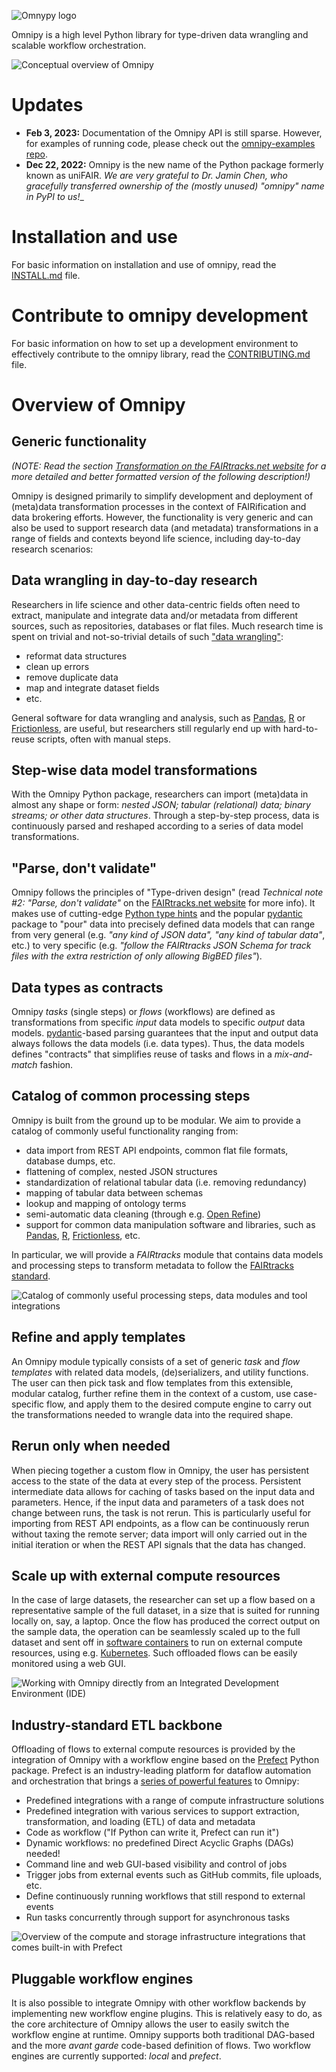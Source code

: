 ![Omnypy logo](https://fairtracks.net/_nuxt/img/9a84303.webp)

Omnipy is a high level Python library for type-driven data wrangling and scalable workflow
orchestration.

![Conceptual overview of Omnipy](https://fairtracks.net/materials/images/omnipy-overview.png)

# Updates

- **Feb 3, 2023:** Documentation of the Omnipy API is still sparse. However, for examples of running
  code, please check out the [omnipy-examples repo](https://github.com/fairtracks/omnipy_examples).
- **Dec 22, 2022:** Omnipy is the new name of the Python package formerly known as uniFAIR.
  _We are very grateful to Dr. Jamin Chen, who gracefully transferred ownership of the (mostly 
  unused) "omnipy" name in PyPI to us!__

# Installation and use

For basic information on installation and use of omnipy, read the [INSTALL.md](INSTALL.md) 
file.

# Contribute to omnipy development

For basic information on how to set up a development environment to effectively contribute to 
the omnipy library, read the [CONTRIBUTING.md](CONTRIBUTING.md) file.

# Overview of Omnipy

## Generic functionality

_(NOTE: Read the
section [Transformation on the FAIRtracks.net website](https://fairtracks.net/fair/#fair-07-transformation)
for a more detailed and better formatted version of the following description!)_

Omnipy is designed primarily to simplify development and deployment of (meta)data transformation
processes in the context of FAIRification and data brokering efforts. However, the functionality is
very generic and can also be used to support research data (and metadata) transformations in a range
of fields and contexts beyond life science, including day-to-day research scenarios:

## Data wrangling in day-to-day research

Researchers in life science and other data-centric fields
often need to extract, manipulate and integrate data and/or metadata from different sources, such as
repositories, databases or flat files. Much research time is spent on trivial and not-so-trivial
details of such ["data wrangling"](https://en.wikipedia.org/wiki/Data_wrangling):

- reformat data structures
- clean up errors
- remove duplicate data
- map and integrate dataset fields
- etc.

General software for data wrangling and analysis, such as [Pandas](https://pandas.pydata.org/),
[R](https://www.r-project.org/) or [Frictionless](https://frictionlessdata.io/), are useful, but
researchers still regularly end up with hard-to-reuse scripts, often with manual steps.

## Step-wise data model transformations

With the Omnipy Python package, researchers can import (meta)data in almost any shape or form:
_nested JSON; tabular
(relational) data; binary streams; or other data structures_. Through a step-by-step process, data
is continuously parsed and reshaped according to a series of data model transformations.

## "Parse, don't validate"

Omnipy follows the principles of "Type-driven design" (read
_Technical note #2: "Parse, don't validate"_ on the
[FAIRtracks.net website](https://fairtracks.net/fair/#fair-07-transformation) for more info). It
makes use of cutting-edge [Python type hints](https://peps.python.org/pep-0484/) and the popular
[pydantic](https://pydantic-docs.helpmanual.io/) package to "pour" data into precisely defined data
models that can range from very general (e.g. _"any kind of JSON data", "any kind of tabular data"_,
etc.) to very specific (e.g. _"follow the FAIRtracks JSON Schema for track files with the extra
restriction of only allowing BigBED files"_).

## Data types as contracts

Omnipy _tasks_ (single steps) or _flows_ (workflows) are defined as
transformations from specific _input_ data models to specific _output_ data models.
[pydantic](https://pydantic-docs.helpmanual.io/)-based parsing guarantees that the input and output
data always follows the data models (i.e. data types). Thus, the data models defines "contracts"
that simplifies reuse of tasks and flows in a _mix-and-match_ fashion.

## Catalog of common processing steps

Omnipy is built from the ground up to be modular. We aim
to provide a catalog of commonly useful functionality ranging from:

- data import from REST API endpoints, common flat file formats, database dumps, etc.
- flattening of complex, nested JSON structures
- standardization of relational tabular data (i.e. removing redundancy)
- mapping of tabular data between schemas
- lookup and mapping of ontology terms
- semi-automatic data cleaning (through e.g. [Open Refine](https://openrefine.org/))
- support for common data manipulation software and libraries, such as
  [Pandas](https://pandas.pydata.org/), [R](https://www.r-project.org/),
  [Frictionless](https://frictionlessdata.io/), etc.

In particular, we will provide a _FAIRtracks_ module that contains data models and processing steps
to transform metadata to follow the [FAIRtracks standard](/standards/#standards-01-fairtracks).

![Catalog of commonly useful processing steps, data modules and tool integrations](https://fairtracks.net/_nuxt/img/7101c5f-1280.png)

## Refine and apply templates

An Omnipy module typically consists of a set of generic _task_ and
_flow templates_ with related data models, (de)serializers, and utility functions. The user can then
pick task and flow templates from this extensible, modular catalog, further refine them in the
context of a custom, use case-specific flow, and apply them to the desired compute engine to carry
out the transformations needed to wrangle data into the required shape.

## Rerun only when needed

When piecing together a custom flow in Omnipy, the user has persistent
access to the state of the data at every step of the process. Persistent intermediate data allows
for caching of tasks based on the input data and parameters. Hence, if the input data and parameters
of a task does not change between runs, the task is not rerun. This is particularly useful for
importing from REST API endpoints, as a flow can be continuously rerun without taxing the remote
server; data import will only carried out in the initial iteration or when the REST API signals that
the data has changed.

## Scale up with external compute resources

In the case of large datasets, the researcher can set
up a flow based on a representative sample of the full dataset, in a size that is suited for running
locally on, say, a laptop. Once the flow has produced the correct output on the sample data, the
operation can be seamlessly scaled up to the full dataset and sent off in
[software containers](https://www.docker.com/resources/what-container/) to run on external compute
resources, using e.g. [Kubernetes](https://kubernetes.io/). Such offloaded flows
can be easily monitored using a web GUI.

![Working with Omnipy directly from an Integrated Development Environment (IDE)](https://fairtracks.net/_nuxt/img/f9be071-1440.png)

## Industry-standard ETL backbone

Offloading of flows to external compute resources is provided by
the integration of Omnipy with a workflow engine based on the [Prefect](https://www.prefect.io/)
Python package. Prefect is an industry-leading platform for dataflow automation and orchestration
that brings a [series of powerful features](https://www.prefect.io/opensource/) to Omnipy:

- Predefined integrations with a range of compute infrastructure solutions
- Predefined integration with various services to support extraction, transformation, and loading
  (ETL) of data and metadata
- Code as workflow ("If Python can write it, Prefect can run it")
- Dynamic workflows: no predefined Direct Acyclic Graphs (DAGs) needed!
- Command line and web GUI-based visibility and control of jobs
- Trigger jobs from external events such as GitHub commits, file uploads, etc.
- Define continuously running workflows that still respond to external events
- Run tasks concurrently through support for asynchronous tasks

![Overview of the compute and storage infrastructure integrations that comes built-in with Prefect](https://fairtracks.net/_nuxt/img/ccc322a-1440.png)

## Pluggable workflow engines

It is also possible to integrate Omnipy with other workflow
backends by implementing new workflow engine plugins. This is relatively easy to do, as the core
architecture of Omnipy allows the user to easily switch the workflow engine at runtime. Omnipy
supports both traditional DAG-based and the more _avant garde_ code-based definition of flows. Two
workflow engines are currently supported: _local_ and _prefect_.
